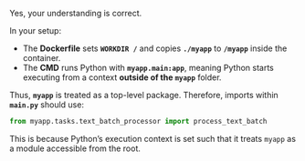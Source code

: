 Yes, your understanding is correct.

In your setup:
- The **Dockerfile** sets **`WORKDIR /`** and copies **`./myapp`** to **`/myapp`** inside the container.
- The **CMD** runs Python with **`myapp.main:app`**, meaning Python starts executing from a context **outside of the `myapp`** folder.

Thus, **`myapp`** is treated as a top-level package. Therefore, imports within **`main.py`** should use:

```python
from myapp.tasks.text_batch_processor import process_text_batch
```

This is because Python’s execution context is set such that it treats `myapp` as a module accessible from the root.
